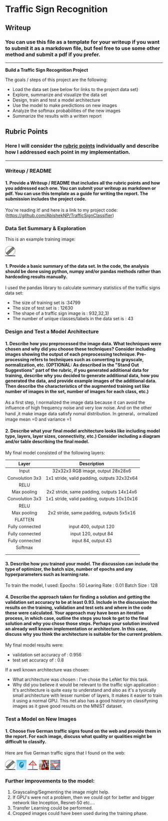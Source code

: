 # **Traffic Sign Recognition** 

## Writeup

### You can use this file as a template for your writeup if you want to submit it as a markdown file, but feel free to use some other method and submit a pdf if you prefer.

---

**Build a Traffic Sign Recognition Project**

The goals / steps of this project are the following:
* Load the data set (see below for links to the project data set)
* Explore, summarize and visualize the data set
* Design, train and test a model architecture
* Use the model to make predictions on new images
* Analyze the softmax probabilities of the new images
* Summarize the results with a written report


[//]: # (Image References)

[image1]: ./train.jpg "Visualization"
[image2]: ./test-data/end.jpg "Traffic Sign 1"
[image3]: ./test-data/right.jpg "Traffic Sign 2"
[image4]: ./test-data/traffic.jpg "Traffic Sign 3"
[image5]: ./test-data/work.jpg "Traffic Sign 4"
[image6]: ./test-data/yield.jpg "Traffic Sign 5"


## Rubric Points
### Here I will consider the [rubric points](https://review.udacity.com/#!/rubrics/481/view) individually and describe how I addressed each point in my implementation.  

---
### Writeup / README

#### 1. Provide a Writeup / README that includes all the rubric points and how you addressed each one. You can submit your writeup as markdown or pdf. You can use this template as a guide for writing the report. The submission includes the project code.

You're reading it! and here is a link to my project code:(https://github.com/AbishekNP/TrafficSignClassifier)

### Data Set Summary & Exploration

This is an example training image:

![alt text][image2]


#### 1. Provide a basic summary of the data set. In the code, the analysis should be done using python, numpy and/or pandas methods rather than hardcoding results manually.

I used the pandas library to calculate summary statistics of the traffic
signs data set:

* The size of training set is :34799
* The size of test set is : 12630
* The shape of a traffic sign image is : 932,32,3)
* The number of unique classes/labels in the data set is : 43



### Design and Test a Model Architecture

#### 1. Describe how you preprocessed the image data. What techniques were chosen and why did you choose these techniques? Consider including images showing the output of each preprocessing technique. Pre-processing refers to techniques such as converting to grayscale, normalization, etc. (OPTIONAL: As described in the "Stand Out Suggestions" part of the rubric, if you generated additional data for training, describe why you decided to generate additional data, how you generated the data, and provide example images of the additional data. Then describe the characteristics of the augmented training set like number of images in the set, number of images for each class, etc.)

As a first step, I normalized the image data because it can avoid the influence of  high frequency noise and very low noise. And on the other hand ,it make image data satisfy  nomal distribution. In general，ormalized image mean =0 and variance =1

 
#### 2. Describe what your final model architecture looks like including model type, layers, layer sizes, connectivity, etc.) Consider including a diagram and/or table describing the final model.

My final model consisted of the following layers:

| Layer         		|     Description	        					| 
|:---------------------:|:---------------------------------------------:| 
| Input         		| 32x32x3 RGB image, output 28x28x6				| 
| Convolution 3x3     	| 1x1 stride, valid padding, outputs 32x32x64 	|
| RELU					|												|
| Max pooling	      	| 2x2 stride,  same padding, outputs 14x14x6 	|
| Convolution 3x3     	| 1x1 stride, valid padding, outputs 10x10x16 	|
| RELU					|												|
| Max pooling			| 2x2 stride,  same padding, outputs 5x5x16 	|
| FLATTEN				|												|
| Fully connected		| input 400, output 120							|
| Fully connected		| input 120, output 84							|
| Fully connected		| input 84, output 43							|
| Softmax				| 												|
|						|												|
|						|												|
 


#### 3. Describe how you trained your model. The discussion can include the type of optimizer, the batch size, number of epochs and any hyperparameters such as learning rate.

To train the model, I used:
Epochs : 50
Learing Rate :  0.01
Batch Size : 128


#### 4. Describe the approach taken for finding a solution and getting the validation set accuracy to be at least 0.93. Include in the discussion the results on the training, validation and test sets and where in the code these were calculated. Your approach may have been an iterative process, in which case, outline the steps you took to get to the final solution and why you chose those steps. Perhaps your solution involved an already well known implementation or architecture. In this case, discuss why you think the architecture is suitable for the current problem.

My final model results were:
* validation set accuracy of : 0.956
* test set accuracy of : 0.8


If a well known architecture was chosen:
* What architecture was chosen : I've chose the LeNet for this task.
* Why did you believe it would be relevant to the traffic sign application : It's architecture is quite easy to understand and      also as it's a tyoically small architecture with lesser number of    layers, It makes it easier to train it using a normal GPU. This net also has a good history on classifyning images as it gave good results on the MNIST dataset.

 

### Test a Model on New Images

#### 1. Choose five German traffic signs found on the web and provide them in the report. For each image, discuss what quality or qualities might be difficult to classify.

Here are five German traffic signs that I found on the web:

![alt text][image2] 
![alt text][image3] 
![alt text][image4] 
![alt text][image5] 
![alt text][image6]

### Further improvements to the model:

1) Grayscaling/Segmenting the image might help.
2) If GPU's were not a problem, then we could opt for better and bigger network like Inception, Resnet-50 etc....
3) Transfer Learning could be performed.
4) Cropped images could have been used during the training phase.